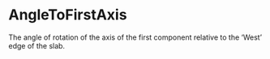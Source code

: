 AngleToFirstAxis
================

The angle of rotation of the axis of the first component relative to the ‘West’ edge of the slab.
